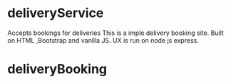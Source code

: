 # deliveryService
Accepts bookings for deliveries
This is a imple delivery booking site. 
Built on HTML ,Bootstrap and vanilla JS.
UX is run on node js express.
# deliveryBooking
